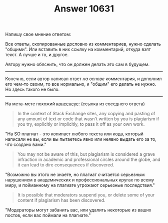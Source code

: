 ﻿---
title: "Answer 10631"
se.owner.user_id: 215103
se.owner.display_name: "HolyBlackCat"
se.owner.link: "https://ru.meta.stackoverflow.com/users/215103/holyblackcat"
se.answer_id: 10631
se.question_id: 10628
se.post_type: answer
se.score: 3
se.is_accepted: False
---
<p>Напишу свое мнение ответом:</p>
<p>Все ответы, скопированные дословно из комментариев, нужно сделать &quot;общими&quot;. Или вставить в них ссылку на комментарий, откуда взят текст. А лучше и то, и другое.</p>
<p>Автору нужно обяснить, что он должен делать это сам в будущем.</p>
<hr />
<p>Конечно, если автор написал ответ <em>на основе</em> комментария, и дополнил его чем-то своим, то все нормально, и &quot;общим&quot; его делать не нужно. Но здесь такого не было.</p>
<hr />
<p>На мета-мете похожий <a href="https://meta.stackexchange.com/questions/160077/users-are-calling-me-a-plagiarist-what-do-i-do">консенсус</a>: (ссылка из соседнего ответа)</p>
<blockquote>
<p>In the context of Stack Exchange sites, any copying and pasting of any amount of text or code that wasn't written by you is plagiarism if you try, explicitly or implicitly, to pass it off as your own work.</p>
</blockquote>
<p>&quot;На SO плагиат - это копипаст любого текста или кода, который написали не вы, если вы пытаетесь явно или неявно выдать его за то, что создано вами.&quot;</p>
<blockquote>
<p>You may not be aware of this, but plagiarism is considered a grave infraction in academic and professional circles around the globe, and it can lead to dire consequences if discovered.</p>
</blockquote>
<p>&quot;Возможно вы этого не знаете, но плагиат считается серьезным нарушением в академических и профессиональных кругах по всему миру, и пойманному на плагиате угрожают серьезные последствия.&quot;</p>
<blockquote>
<p>It is possible that moderators suspend you, or delete some of your content if plagiarism has been discovered.</p>
</blockquote>
<p>&quot;Модераторы могут забанить вас, или удалить некоторые из ваших постов, если вас поймали на плагиате.&quot;</p>
